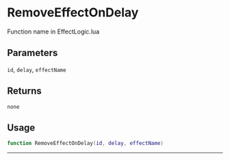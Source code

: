 # RemoveEffectOnDelay
Function name in EffectLogic.lua
## Parameters
`id`, `delay`, `effectName`
## Returns
`none`
## Usage
```lua
function RemoveEffectOnDelay(id, delay, effectName)
```
---
